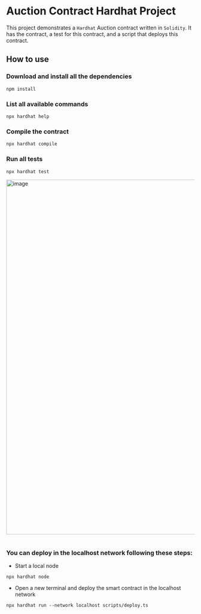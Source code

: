 # Auction Contract Hardhat Project

This project demonstrates a `Hardhat` Auction contract written in `Solidity`. It has the contract, a test for this contract, and a script that deploys this contract.

## How to use

### Download and install all the dependencies
```shell
npm install
```

### List all available commands
```shell
npx hardhat help
```

### Compile the contract
```shell
npx hardhat compile
```

### Run all tests
```shell
npx hardhat test
```

<img width="945" alt="image" src="https://user-images.githubusercontent.com/14263913/188509877-0310bf80-12b8-407a-9bcb-ab2d2c0f548a.png">

#


### You can deploy in the localhost network following these steps:

- Start a local node
```shell
npx hardhat node
```

- Open a new terminal and deploy the smart contract in the localhost network
```shell
npx hardhat run --network localhost scripts/deploy.ts
```
